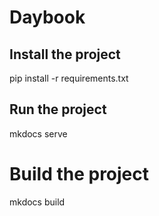 # Daybook

## Install the project
pip install -r requirements.txt

## Run the project
mkdocs serve

# Build the project
mkdocs build